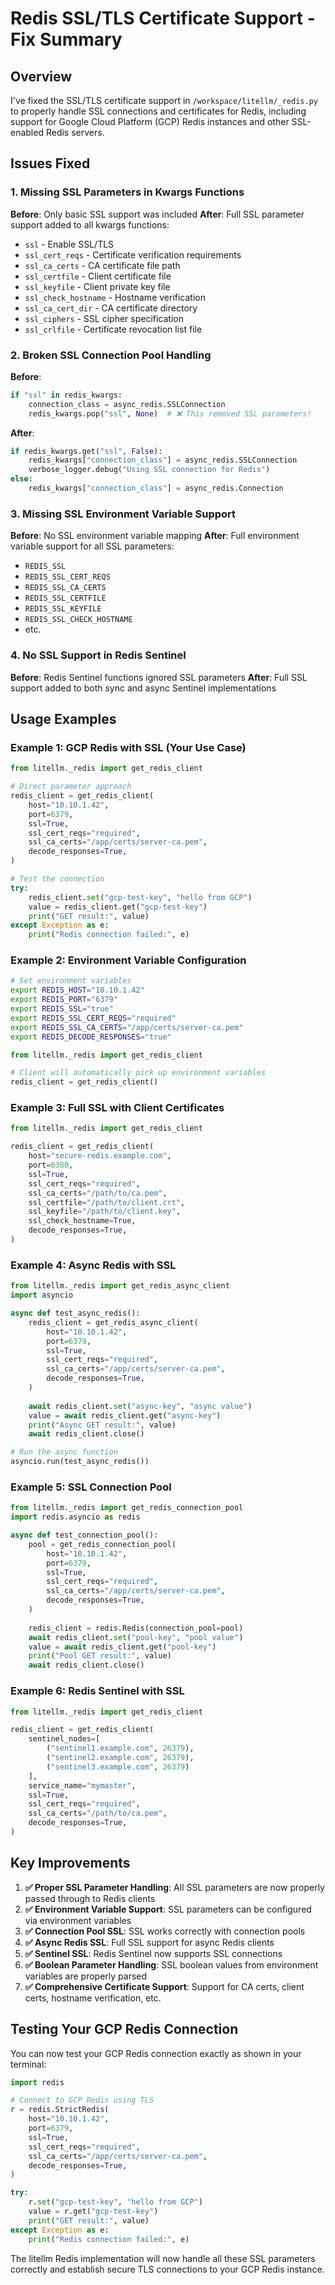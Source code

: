 # Redis SSL/TLS Certificate Support - Fix Summary

## Overview

I've fixed the SSL/TLS certificate support in `/workspace/litellm/_redis.py` to properly handle SSL connections and certificates for Redis, including support for Google Cloud Platform (GCP) Redis instances and other SSL-enabled Redis servers.

## Issues Fixed

### 1. **Missing SSL Parameters in Kwargs Functions**
**Before**: Only basic SSL support was included
**After**: Full SSL parameter support added to all kwargs functions:
- `ssl` - Enable SSL/TLS
- `ssl_cert_reqs` - Certificate verification requirements
- `ssl_ca_certs` - CA certificate file path
- `ssl_certfile` - Client certificate file
- `ssl_keyfile` - Client private key file
- `ssl_check_hostname` - Hostname verification
- `ssl_ca_cert_dir` - CA certificate directory
- `ssl_ciphers` - SSL cipher specification
- `ssl_crlfile` - Certificate revocation list file

### 2. **Broken SSL Connection Pool Handling**
**Before**: 
```python
if "ssl" in redis_kwargs:
    connection_class = async_redis.SSLConnection
    redis_kwargs.pop("ssl", None)  # ❌ This removed SSL parameters!
```

**After**:
```python
if redis_kwargs.get("ssl", False):
    redis_kwargs["connection_class"] = async_redis.SSLConnection
    verbose_logger.debug("Using SSL connection for Redis")
else:
    redis_kwargs["connection_class"] = async_redis.Connection
```

### 3. **Missing SSL Environment Variable Support**
**Before**: No SSL environment variable mapping
**After**: Full environment variable support for all SSL parameters:
- `REDIS_SSL`
- `REDIS_SSL_CERT_REQS`
- `REDIS_SSL_CA_CERTS`
- `REDIS_SSL_CERTFILE`
- `REDIS_SSL_KEYFILE`
- `REDIS_SSL_CHECK_HOSTNAME`
- etc.

### 4. **No SSL Support in Redis Sentinel**
**Before**: Redis Sentinel functions ignored SSL parameters
**After**: Full SSL support added to both sync and async Sentinel implementations

## Usage Examples

### Example 1: GCP Redis with SSL (Your Use Case)
```python
from litellm._redis import get_redis_client

# Direct parameter approach
redis_client = get_redis_client(
    host="10.10.1.42",
    port=6379,
    ssl=True,
    ssl_cert_reqs="required",
    ssl_ca_certs="/app/certs/server-ca.pem",
    decode_responses=True,
)

# Test the connection
try:
    redis_client.set("gcp-test-key", "hello from GCP")
    value = redis_client.get("gcp-test-key")
    print("GET result:", value)
except Exception as e:
    print("Redis connection failed:", e)
```

### Example 2: Environment Variable Configuration
```bash
# Set environment variables
export REDIS_HOST="10.10.1.42"
export REDIS_PORT="6379"
export REDIS_SSL="true"
export REDIS_SSL_CERT_REQS="required"
export REDIS_SSL_CA_CERTS="/app/certs/server-ca.pem"
export REDIS_DECODE_RESPONSES="true"
```

```python
from litellm._redis import get_redis_client

# Client will automatically pick up environment variables
redis_client = get_redis_client()
```

### Example 3: Full SSL with Client Certificates
```python
from litellm._redis import get_redis_client

redis_client = get_redis_client(
    host="secure-redis.example.com",
    port=6380,
    ssl=True,
    ssl_cert_reqs="required",
    ssl_ca_certs="/path/to/ca.pem",
    ssl_certfile="/path/to/client.crt",
    ssl_keyfile="/path/to/client.key", 
    ssl_check_hostname=True,
    decode_responses=True,
)
```

### Example 4: Async Redis with SSL
```python
from litellm._redis import get_redis_async_client
import asyncio

async def test_async_redis():
    redis_client = get_redis_async_client(
        host="10.10.1.42",
        port=6379,
        ssl=True,
        ssl_cert_reqs="required",
        ssl_ca_certs="/app/certs/server-ca.pem",
        decode_responses=True,
    )
    
    await redis_client.set("async-key", "async value")
    value = await redis_client.get("async-key")
    print("Async GET result:", value)
    await redis_client.close()

# Run the async function
asyncio.run(test_async_redis())
```

### Example 5: SSL Connection Pool
```python
from litellm._redis import get_redis_connection_pool
import redis.asyncio as redis

async def test_connection_pool():
    pool = get_redis_connection_pool(
        host="10.10.1.42",
        port=6379,
        ssl=True,
        ssl_cert_reqs="required",
        ssl_ca_certs="/app/certs/server-ca.pem",
        decode_responses=True,
    )
    
    redis_client = redis.Redis(connection_pool=pool)
    await redis_client.set("pool-key", "pool value")
    value = await redis_client.get("pool-key")
    print("Pool GET result:", value)
    await redis_client.close()
```

### Example 6: Redis Sentinel with SSL
```python
from litellm._redis import get_redis_client

redis_client = get_redis_client(
    sentinel_nodes=[
        ("sentinel1.example.com", 26379),
        ("sentinel2.example.com", 26379),
        ("sentinel3.example.com", 26379)
    ],
    service_name="mymaster",
    ssl=True,
    ssl_cert_reqs="required",
    ssl_ca_certs="/path/to/ca.pem",
    decode_responses=True,
)
```

## Key Improvements

1. **✅ Proper SSL Parameter Handling**: All SSL parameters are now properly passed through to Redis clients
2. **✅ Environment Variable Support**: SSL parameters can be configured via environment variables
3. **✅ Connection Pool SSL**: SSL works correctly with connection pools
4. **✅ Async Redis SSL**: Full SSL support for async Redis clients
5. **✅ Sentinel SSL**: Redis Sentinel now supports SSL connections
6. **✅ Boolean Parameter Handling**: SSL boolean values from environment variables are properly parsed
7. **✅ Comprehensive Certificate Support**: Support for CA certs, client certs, hostname verification, etc.

## Testing Your GCP Redis Connection

You can now test your GCP Redis connection exactly as shown in your terminal:

```python
import redis

# Connect to GCP Redis using TLS
r = redis.StrictRedis(
    host="10.10.1.42",
    port=6379,
    ssl=True,
    ssl_cert_reqs="required",
    ssl_ca_certs="/app/certs/server-ca.pem",
    decode_responses=True,
)

try:
    r.set("gcp-test-key", "hello from GCP")
    value = r.get("gcp-test-key")
    print("GET result:", value)
except Exception as e:
    print("Redis connection failed:", e)
```

The litellm Redis implementation will now handle all these SSL parameters correctly and establish secure TLS connections to your GCP Redis instance.